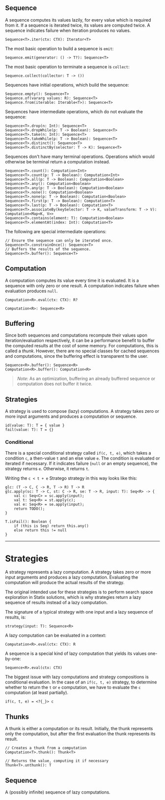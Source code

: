 

## Sequence
A sequence computes its values lazily, for every value which is required from it. If a sequence is iterated twice, its values are computed twice. A sequence indicates failure when iteration produces no values.

    Sequence<T>.iter(ctx: CTX): Iterator<T>

The most basic operation to build a sequence is `emit`:

    Sequence.emit(generator: () -> T?): Sequence<T>

The most basic operation to terminate a sequence is `collect`:

    Sequence.collect(collector: T -> ())

Sequences have initial operations, which build the sequence:

    Sequence.empty(): Sequence<T>
    Sequence.of(vararg values: R): Sequence<T>
    Sequence.from(iterable: Iterable<T>): Sequence<T>

Sequences have intermediate operations, which do not evaluate the sequence:

    Sequence<T>.drop(n: Int): Sequence<T>
    Sequence<T>.dropWhile(p: T -> Boolean): Sequence<T>
    Sequence<T>.take(n: Int): Sequence<T>
    Sequence<T>.takeWhile(p: T -> Boolean): Sequence<T>
    Sequence<T>.distinct(): Sequence<T>
    Sequence<T>.distinctBy(selector: T -> K): Sequence<T>

Sequences don't have many terminal operations. Operations which would otherwise be terminal
return a computation instead.

    Sequence<T>.count(): Computation<Int>
    Sequence<T>.count(p: T -> Boolean): Computation<Int>
    Sequence<T>.all(p: T -> Boolean): Computation<Boolean>
    Sequence<T>.any(): Computation<Boolean>
    Sequence<T>.any(p: T -> Boolean): Computation<Boolean>
    Sequence<T>.none(): Computation<Boolean>
    Sequence<T>.none(p: T -> Boolean): Computation<Boolean>
    Sequence<T>.first(p: T -> Boolean): Computation<T>
    Sequence<T>.last(p: T -> Boolean): Computation<T>
    Sequence<T>.associateBy(keySelector: T -> K, valueTransform: T -> V): Computation<Map<K, V>>
    Sequence<T>.contains(element: T): Computation<Boolean>
    Sequence<T>.elementAt(index: Int): Computation<T>


The following are special intermediate operations:

    // Ensure the sequence can only be iterated once.
    Sequence<T>.constrainOnce(): Sequence<T>
    // Buffers the results of the sequence.
    Sequence<T>.buffer(): Sequence<T>


## Computation
A computation computes its value every time it is evaluated. It is a sequence with only zero or one result. A computation indicates failure when evaluation produces `null`.

    Computation<R>.eval(ctx: CTX): R?

    Computation<R>: Sequence<R>



## Buffering
Since both sequences and computations recompute their values upon iteration/evaluation respectively, it can be a performance benefit to buffer the computed results at the cost of some memory. For computations, this is called a _thunk_. However, there are no special classes for cached sequences and computations, since the buffering effect is transparent to the user.

    Sequence<R>.buffer(): Sequence<R>
    Computation<R>.buffer(): Computation<R>

> *Note*: As an optimization, buffering an already buffered sequence or computation does not buffer it twice.


## Strategies
A strategy is used to compose (lazy) computations. A strategy takes zero or more input arguments and produces a computation or sequence.

    id(value: T): T = { value }
    fail(value: T): T = {}

### Conditional
There is a special conditional strategy called `if(c, t, e)`, which takes a condition `c`, a then-value `t` and an else value `e`. The condition is evaluated or iterated if necessary. If it indicates failure (`null` or an empty sequence), the strategy returns `e`. Otherwise, it returns `t`.

Writing the `c < t + e` Stratego strategy in this way looks like this:

    glc: (T -> C, C -> R, T -> R) T -> R
    glc.apply(sc: T -> C, st: C -> R, se: T -> R, input: T): Seq<R> -> {
        val c: Seq<C> = sc.apply(input);
        val t: Seq<R> = st.apply(c);
        val e: Seq<R> = se.apply(input);
        return TODO();
    }

    T.isFail(): Boolean {
        if (this is Seq) return this.any()
        else return this != null
    }


--------

# Strategies
A strategy represents a lazy computation. A strategy takes zero or more input arguments and produces a lazy computation. Evaluating the computation will produce the actual results of the strategy.

The original intended use for these strategies is to perform search space exploration in Statix solutions, which is why strategies return a lazy sequence of results instead of a lazy computation.

The signature of a typical strategy with one input and a lazy sequence of results, is:

    strategy(input: T): Sequence<R>

A lazy computation can be evaluated in a context:

    Computation<R>.eval(ctx: CTX): R

A sequence is a special kind of lazy computation that yields its values one-by-one:

    Sequence<R>.eval(ctx: CTX)

The biggest issue with lazy computations and strategy compositions is conditional evaluation. In the case of an `if(c, t, e)` strategy, to determine whether to return the `t` or `e` computation, we have to evaluate the `c` computation (at least partially).

    if(c, t, e) = <?{_}> c


## Thunks
A thunk is either a computation or its result. Initially, the thunk represents only the computation, but after the first evaluation the thunk represents its result.

    // Creates a thunk from a computation
    Computation<T>.thunk(): Thunk<T>

    // Returns the value, computing it if necessary
    Thunk<T>.unthunk(): T

## Sequence
A (possibly infinite) sequence of lazy computations.

